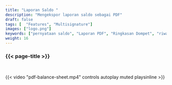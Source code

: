 ```yaml
---
title: "Laporan Saldo "
description: "Mengekspor laporan saldo sebagai PDF"
draft: false
tags: [  "Features", "Multisignature"]
images: ["logo.png"]
keywords: ["pernyataan saldo", "Laporan PDF", "Ringkasan Dompet", "riwayat transaksi"]
weight: 16
---
```


### {{< page-title >}} 
<!-- {{< page-description >}}  -->

<br>


{{< video "pdf-balance-sheet.mp4" controls  autoplay muted playsinline >}}